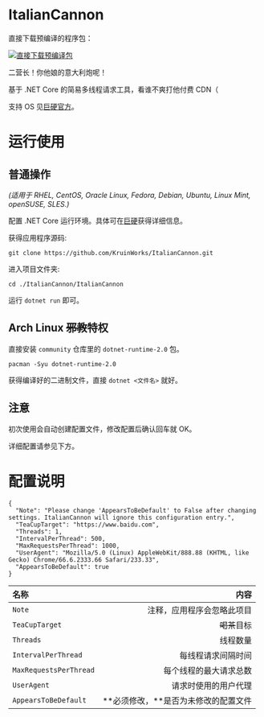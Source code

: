 # ItalianCannon

直接下载预编译的程序包：

[![直接下载预编译包](https://ci.appveyor.com/api/projects/status/rnt9jq5w7p0kdepa?svg=true)](https://ci.appveyor.com/api/projects/Elepover/ItalianCannon/artifacts/ItalianCannon.zip)

二营长！你他娘的意大利炮呢！

基于 .NET Core 的简易多线程请求工具，看谁不爽打他付费 CDN（

支持 OS 见[巨硬官方](https://github.com/dotnet/core/blob/master/release-notes/2.0/2.0-supported-os.md#net-core-20---supported-os-versions)。

# 运行使用

## 普通操作

*(适用于 RHEL, CentOS, Oracle Linux, Fedora, Debian, Ubuntu, Linux Mint, openSUSE, SLES.)*

配置 .NET Core 运行环境。具体可在[巨硬](https://www.microsoft.com/net)获得详细信息。

获得应用程序源码:

`git clone https://github.com/KruinWorks/ItalianCannon.git`

进入项目文件夹:

`cd ./ItalianCannon/ItalianCannon`

运行 `dotnet run` 即可。

## Arch Linux ~~邪教~~特权

直接安装 `community` 仓库里的 `dotnet-runtime-2.0` 包。

`pacman -Syu dotnet-runtime-2.0`

获得编译好的二进制文件，直接 `dotnet <文件名>` 就好。

## 注意

初次使用会自动创建配置文件，修改配置后确认回车就 OK。

详细配置请参见下方。

# 配置说明

```
{
  "Note": "Please change 'AppearsToBeDefault' to False after changing settings. ItalianCannon will ignore this configuration entry.",
  "TeaCupTarget": "https://www.baidu.com",
  "Threads": 1,
  "IntervalPerThread": 500,
  "MaxRequestsPerThread": 1000,
  "UserAgent": "Mozilla/5.0 (Linux) AppleWebKit/888.88 (KHTML, like Gecko) Chrome/66.6.2333.66 Safari/233.33",
  "AppearsToBeDefault": true
}
```

| 名称 | 内容 |
| :----- | -----: |
| `Note` | 注释，应用程序会忽略此项目 |
| `TeaCupTarget` | ~~喝茶~~目标 |
| `Threads` | 线程数量 |
| `IntervalPerThread` | 每线程请求间隔时间 |
| `MaxRequestsPerThread` | 每个线程的最大请求总数 |
| `UserAgent` | 请求时使用的用户代理 |
| `AppearsToBeDefault` | **必须修改，**是否为未修改的配置文件 |
